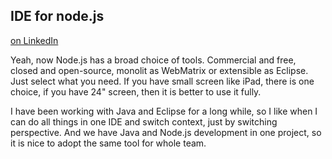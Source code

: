 
## IDE for node.js

[on LinkedIn](http://www.linkedin.com/groupItem?view=&gid=2906459&type=member&item=199890266&commentID=128880177&report.success=8ULbKyXO6NDvmoK7o030UNOYGZKrvdhBhypZ_w8EpQrrQI-BBjkmxwkEOwBjLE28YyDIxcyEO7_TA_giuRN#commentID_128880177)

Yeah, now Node.js has a broad choice of tools. Commercial and free, closed and open-source, monolit as WebMatrix or extensible as Eclipse.
Just select what you need. If you have small screen like iPad, there is one choice, if you have 24" screen, then it is better to use it fully.

I have been working with Java and Eclipse for a long while, so I like when I can do all things in one IDE and switch context, just by switching perspective.
And we have Java and Node.js development in one project, so it is nice to adopt the same tool for whole team.